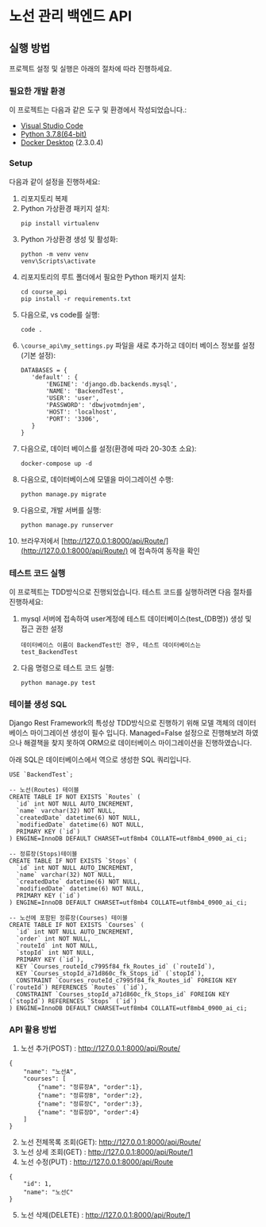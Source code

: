 # 노선 관리 백엔드 API

## 실행 방법
프로젝트 설정 및 실행은 아래의 절차에 따라 진행하세요.

### 필요한 개발 환경
이 프로젝트는 다음과 같은 도구 및 환경에서 작성되었습니다.:

* [Visual Studio Code](https://code.visualstudio.com/)
* [Python 3.7.8(64-bit)](https://www.python.org/downloads/release/python-378/)
* [Docker Desktop](https://www.docker.com/products/docker-desktop) (2.3.0.4)

### Setup
다음과 같이 설정을 진행하세요:

  1. 리포지토리 복제
  2. Python 가상환경 패키지 설치:
     ```
     pip install virtualenv
     ```
  3. Python 가상환경 생성 및 활성화:
     ```
     python -m venv venv
     venv\Scripts\activate
     ```
  4. 리포지토리의 루트 폴더에서 필요한 Python 패키지 설치:
     ```
     cd course_api
     pip install -r requirements.txt
     ```
  5. 다음으로, vs code를 실행:
     ```
     code .
     ```
  6. `\course_api\my_settings.py` 파일을 새로 추가하고 데이터 베이스 정보를 설정(기본 설정):
     ```
     DATABASES = {
        'default' : {
            'ENGINE': 'django.db.backends.mysql',
            'NAME': 'BackendTest',
            'USER': 'user',
            'PASSWORD': 'dbwjvotmdnjem',
            'HOST': 'localhost',
            'PORT': '3306',
        }
     }
     ```
  7. 다음으로, 데이터 베이스를 설정(환경에 따라 20-30초 소요):
     ```
     docker-compose up -d
     ```
  8. 다음으로, 데이터베이스에 모델을 마이그레이션 수행:
     ```
     python manage.py migrate
     ```
  9. 다음으로, 개발 서버를 실행:
     ```
     python manage.py runserver
     ```
  10. 브라우저에서 [http://127.0.0.1:8000/api/Route/](http://127.0.0.1:8000/api/Route/) 에 접속하여 동작을 확인

### 테스트 코드 실행
이 프로젝트는 TDD방식으로 진행되었습니다. 테스트 코드를 실행하려면 다음 절차를 진행하세요:

  1. mysql 서버에 접속하여 user계정에 테스트 데이터베이스(test_{DB명}) 생성 및 접근 권한 설정
     ```
     데이터베이스 이름이 BackendTest인 경우, 테스트 데이터베이스는 test_BackendTest
     ```
  2. 다음 명령으로 테스트 코드 실행:
     ```
     python manage.py test
     ```

### 테이블 생성 SQL
Django Rest Framework의 특성상 TDD방식으로 진행하기 위해 모델 객체의 데이터베이스 마이그레이션 생성이 필수 입니다. Managed=False 설정으로 진행해보려 하였으나 해결책을 찾지 못하여 ORM으로 데이터베이스 마이그레이션을 진행하였습니다.

아래 SQL은 데이터베이스에서 역으로 생성한 SQL 쿼리입니다.

     
	USE `BackendTest`;
	
	-- 노선(Routes) 테이블
	CREATE TABLE IF NOT EXISTS `Routes` (
	  `id` int NOT NULL AUTO_INCREMENT,
	  `name` varchar(32) NOT NULL,
	  `createdDate` datetime(6) NOT NULL,
	  `modifiedDate` datetime(6) NOT NULL,
	  PRIMARY KEY (`id`)
	) ENGINE=InnoDB DEFAULT CHARSET=utf8mb4 COLLATE=utf8mb4_0900_ai_ci;
	
	-- 정류장(Stops)테이블
	CREATE TABLE IF NOT EXISTS `Stops` (
	  `id` int NOT NULL AUTO_INCREMENT,
	  `name` varchar(32) NOT NULL,
	  `createdDate` datetime(6) NOT NULL,
	  `modifiedDate` datetime(6) NOT NULL,
	  PRIMARY KEY (`id`)
	) ENGINE=InnoDB DEFAULT CHARSET=utf8mb4 COLLATE=utf8mb4_0900_ai_ci;

	-- 노선에 포함된 정류장(Courses) 테이블
	CREATE TABLE IF NOT EXISTS `Courses` (
	  `id` int NOT NULL AUTO_INCREMENT,
	  `order` int NOT NULL,
	  `routeId` int NOT NULL,
	  `stopId` int NOT NULL,
	  PRIMARY KEY (`id`),
	  KEY `Courses_routeId_c7995f84_fk_Routes_id` (`routeId`),
	  KEY `Courses_stopId_a71d860c_fk_Stops_id` (`stopId`),
	  CONSTRAINT `Courses_routeId_c7995f84_fk_Routes_id` FOREIGN KEY (`routeId`) REFERENCES `Routes` (`id`),
	  CONSTRAINT `Courses_stopId_a71d860c_fk_Stops_id` FOREIGN KEY (`stopId`) REFERENCES `Stops` (`id`)
	) ENGINE=InnoDB DEFAULT CHARSET=utf8mb4 COLLATE=utf8mb4_0900_ai_ci;
     

### API 활용 방법
1. 노선 추가(POST) : http://127.0.0.1:8000/api/Route/
```
{
    "name": "노선A",
    "courses": [
        {"name": "정류장A", "order":1},
        {"name": "정류장B", "order":2},
        {"name": "정류장C", "order":3},
        {"name": "정류장D", "order":4}
    ]
}
```

2. 노선 전체목록 조회(GET): http://127.0.0.1:8000/api/Route/
3. 노선 상세 조회(GET) : http://127.0.0.1:8000/api/Route/1
4. 노선 수정(PUT) : http://127.0.0.1:8000/api/Route
```
{
    "id": 1,
    "name": "노선C"
}
```
5. 노선 삭제(DELETE) : http://127.0.0.1:8000/api/Route/1
